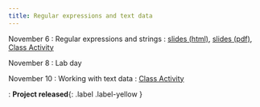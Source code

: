 ```yaml
---
title: Regular expressions and text data
---
```


November 6
: Regular expressions and strings
  : [slides (html)](https://sta279-f23.github.io/slides/lecture_22.html), [slides (pdf)](https://sta279-f23.github.io/slides/lecture_22.pdf), [Class Activity](https://sta279-f23.github.io/class_activities/ca_lecture_22.html)
  
November 8
: Lab day
  
November 10
: Working with text data
  : [Class Activity](https://sta279-f23.github.io/class_activities/ca_lecture_23.html)

: **Project released**{: .label .label-yellow }